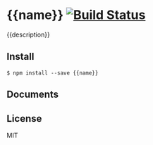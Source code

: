 # {{name}} [![Build Status](https://travis-ci.org/airtoxin/{{name}}.svg?branch=master)](https://travis-ci.org/airtoxin/{{name}})

{{description}}

## Install

`$ npm install --save {{name}}`

## Documents

## License

MIT
